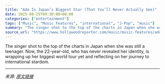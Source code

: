 ```yaml
---
title: "Ado Is Japan’s Biggest Star (That You’ll Never Actually See)"
date: 2025-08-25T09:30:00+08:00
categories: ["entertainment"]
tags: ["Music", "Music Features", "international", "J-Pop", "music"]
summary: "The singer shot to the top of the charts in Japan when she was still a teenager. Now, the 22-year-old, who has never revealed her identity, is wrapping up her biggest world tour yet and reflecting on "
source_url: "https://www.hollywoodreporter.com/music/music-features/ado-hibana-world-tour-interview-1236312874/"
---
```


The singer shot to the top of the charts in Japan when she was still a teenager. Now, the 22-year-old, who has never revealed her identity, is wrapping up her biggest world tour yet and reflecting on her journey to international stardom.

---

*来源: [原文链接](https://www.hollywoodreporter.com/music/music-features/ado-hibana-world-tour-interview-1236312874/)*
